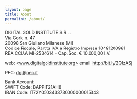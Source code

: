 ```yaml
---
layout: page
title: About
permalink: /about/
---
```


DIGITAL GOLD INSTITUTE S.R.L.  
Via Gorki n. 47  
20098 San Giuliano Milanese (MI)  
Codice Fiscale, Partita IVA e Registro Imprese 10481200961  
REA CCIAA MI-2534614 - Cap. Soc. € 10.000,00 I.V.

web: <www.digitalgoldinstitute.org>
email: <http://bit.ly/2QIzASj>

PEC: [dgi@pec.it](mailto:dgi@pec.it)

Bank Account:  
SWIFT Code: BAPPIT21AH8  
IBAN Code: IT72Y0503433730000000015343
